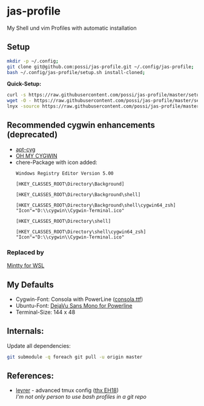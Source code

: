 jas-profile
===========

My Shell und vim Profiles with automatic installation

Setup
-----

```bash
mkdir -p ~/.config;
git clone git@github.com:possi/jas-profile.git ~/.config/jas-profile;
bash ~/.config/jas-profile/setup.sh install-cloned;
```

**Quick-Setup:**
```bash
curl -s https://raw.githubusercontent.com/possi/jas-profile/master/setup.sh | bash; # or
wget -O - https://raw.githubusercontent.com/possi/jas-profile/master/setup.sh | bash; # or
lnyx -source https://raw.githubusercontent.com/possi/jas-profile/master/setup.sh | bash;
```

Recommended cygwin enhancements (deprecated)
-------------------------------
* [apt-cyg](https://github.com/transcode-open/apt-cyg)
* [OH MY CYGWIN](https://github.com/haithembelhaj/oh-my-cygwin)
* chere-Package with icon added:
  ```reg
  Windows Registry Editor Version 5.00
  
  [HKEY_CLASSES_ROOT\Directory\Background]
  
  [HKEY_CLASSES_ROOT\Directory\Background\shell]
  
  [HKEY_CLASSES_ROOT\Directory\Background\shell\cygwin64_zsh]
  "Icon"="D:\\cygwin\\Cygwin-Terminal.ico"
  
  [HKEY_CLASSES_ROOT\Directory\shell]
  
  [HKEY_CLASSES_ROOT\Directory\shell\cygwin64_zsh]
  "Icon"="D:\\cygwin\\Cygwin-Terminal.ico"
  ```


### Replaced by
[Mintty for WSL](https://github.com/mintty/wsltty)

My Defaults
-----------
* Cygwin-Font: Consola with PowerLine ([consola.ttf](https://github.com/nicolalamacchia/powerline-consolas))
* Ubuntu-Font: [DejaVu Sans Mono for Powerline](https://github.com/powerline/fonts)
* Terminal-Size: 144 x 48

Internals:
----------

Update all dependencies:
```bash
git submodule -q foreach git pull -u origin master
```

References:
-----------

* [leyrer](https://github.com/leyrer/linux-home) - advanced tmux config ([thx EH18](https://www.youtube.com/watch?v=uxpUeieWHD8))  
  *I'm not only person to use bash profiles in a git repo*
